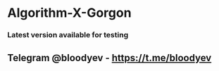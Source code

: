 # Algorithm-X-Gorgon

### Latest version available for testing
 
## Telegram @bloodyev - https://t.me/bloodyev
